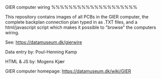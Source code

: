 GIER computer wiring
%%%%%%%%%%%%%%%%%%%%

This repository contains images of all PCBs in the GIER
computer, the complete backplan connection plan typed
in as .TXT files, and a html/javascript script which
makes it possible to "browse" the computers wiring.

See:
	https://datamuseum.dk/gierwire

Data entry by: Poul-Henning Kamp

HTML & JS by: Mogens Kjær

GIER computer homepage: https://datamuseum.dk/wiki/GIER
